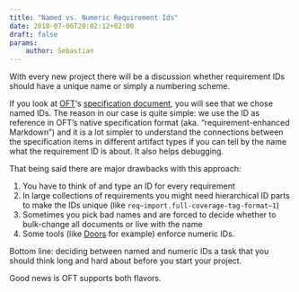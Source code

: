```yaml
---
title: "Named vs. Numeric Requirement Ids"
date: 2018-07-06T20:02:12+02:00
draft: false
params:
    author: Sebastian
---
```


With every new project there will be a discussion whether requirement IDs should have a unique name or simply a numbering scheme.

If you look at [OFT](https://github.com/itsallcode/openfasttrace)‘s [specification document](https://github.com/itsallcode/openfasttrace/blob/develop/doc/system_requirements.md), you will see that we chose named IDs. The reason in our case is quite simple: we use the ID as reference in OFT’s native specification format (aka. “requirement-enhanced Markdown”) and it is a lot simpler to understand the connections between the specification items in different artifact types if you can tell by the name what the requirement ID is about. It also helps debugging.

That being said there are major drawbacks with this approach:

1. You have to think of and type an ID for every requirement
2. In large collections of requirements you might need hierarchical ID parts to make the IDs unique (like `req~import.full-coverage-tag-format~1`)
3. Sometimes you pick bad names and are forced to decide whether to bulk-change all documents or live with the name
4. Some tools (like [Doors](https://www.ibm.com/us-en/marketplace/rational-doors) for example) enforce numeric IDs.

Bottom line: deciding between named and numeric IDs a task that you should think long and hard about before you start your project.

Good news is OFT supports both flavors.
